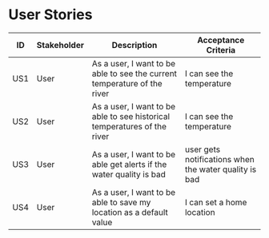 # User Stories

| ID  | Stakeholder | Description                                                              | Acceptance Criteria                                   |
| --- | ----------- | ------------------------------------------------------------------------ | ----------------------------------------------------- |
| US1 | User        | As a user, I want to be able to see the current temperature of the river | I can see the temperature                             |
| US2 | User        | As a user, I want to be able to see historical temperatures of the river | I can see the temperature                             |
| US3 | User        | As a user, I want to be able get alerts if the water quality is bad      | user gets notifications when the water quality is bad |
| US4 | User        | As a user, I want to be able to save my location as a default value      | I can set a home location                             |
